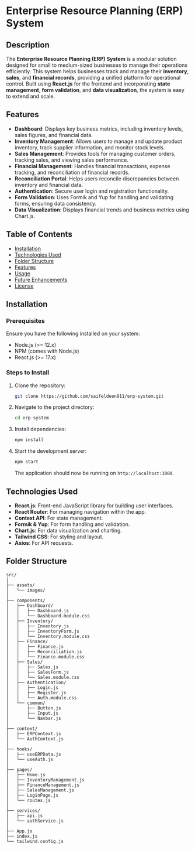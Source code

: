 # Enterprise Resource Planning (ERP) System

## Description

The **Enterprise Resource Planning (ERP) System** is a modular solution designed for small to medium-sized businesses to manage their operations efficiently. This system helps businesses track and manage their **inventory**, **sales**, and **financial records**, providing a unified platform for operational control. Built using **React.js** for the frontend and incorporating **state management**, **form validation**, and **data visualization**, the system is easy to extend and scale.

## Features

- **Dashboard**: Displays key business metrics, including inventory levels, sales figures, and financial data.
- **Inventory Management**: Allows users to manage and update product inventory, track supplier information, and monitor stock levels.
- **Sales Management**: Provides tools for managing customer orders, tracking sales, and viewing sales performance.
- **Financial Management**: Handles financial transactions, expense tracking, and reconciliation of financial records.
- **Reconciliation Portal**: Helps users reconcile discrepancies between inventory and financial data.
- **Authentication**: Secure user login and registration functionality.
- **Form Validation**: Uses Formik and Yup for handling and validating forms, ensuring data consistency.
- **Data Visualization**: Displays financial trends and business metrics using Chart.js.

## Table of Contents

- [Installation](#installation)
- [Technologies Used](#technologies-used)
- [Folder Structure](#folder-structure)
- [Features](#features)
- [Usage](#usage)
- [Future Enhancements](#future-enhancements)
- [License](#license)

## Installation

### Prerequisites

Ensure you have the following installed on your system:
- Node.js (>= 12.x)
- NPM (comes with Node.js)
- React.js (>= 17.x)

### Steps to Install

1. Clone the repository:
   ```bash
   git clone https://github.com/saifeldeen911/erp-system.git
   ```

2. Navigate to the project directory:
   ```bash
   cd erp-system
   ```

3. Install dependencies:
   ```bash
   npm install
   ```

4. Start the development server:
   ```bash
   npm start
   ```

   The application should now be running on `http://localhost:3000`.

## Technologies Used

- **React.js**: Front-end JavaScript library for building user interfaces.
- **React Router**: For managing navigation within the app.
- **Context API**: For state management.
- **Formik & Yup**: For form handling and validation.
- **Chart.js**: For data visualization and charting.
- **Tailwind CSS**: For styling and layout.
- **Axios**: For API requests.

## Folder Structure

```
src/
│
├── assets/
│   └── images/
│
├── components/
│   ├── Dashboard/
│   │   ├── Dashboard.js
│   │   └── Dashboard.module.css
│   ├── Inventory/
│   │   ├── Inventory.js
│   │   ├── InventoryForm.js
│   │   └── Inventory.module.css
│   ├── Finance/
│   │   ├── Finance.js
│   │   ├── Reconciliation.js
│   │   └── Finance.module.css
│   ├── Sales/
│   │   ├── Sales.js
│   │   ├── SalesForm.js
│   │   └── Sales.module.css
│   ├── Authentication/
│   │   ├── Login.js
│   │   ├── Register.js
│   │   └── Auth.module.css
│   └── common/
│       ├── Button.js
│       ├── Input.js
│       └── Navbar.js
│
├── context/
│   ├── ERPContext.js
│   └── AuthContext.js
│
├── hooks/
│   ├── useERPData.js
│   └── useAuth.js
│
├── pages/
│   ├── Home.js
│   ├── InventoryManagement.js
│   ├── FinanceManagement.js
│   ├── SalesManagement.js
│   ├── LoginPage.js
│   └── routes.js
│
├── services/
│   ├── api.js
│   └── authService.js
│
├── App.js
├── index.js
└── tailwind.config.js
```

